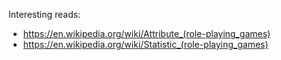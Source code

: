 Interesting reads:
* https://en.wikipedia.org/wiki/Attribute_(role-playing_games)
* https://en.wikipedia.org/wiki/Statistic_(role-playing_games)

